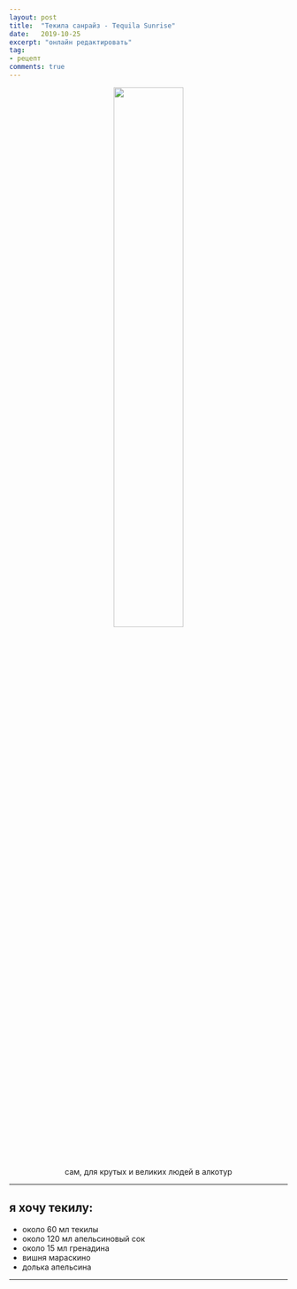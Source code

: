 ```yaml
---
layout: post
title:  "Текила санрайз - Tequila Sunrise"
date:   2019-10-25
excerpt: "онлайн редактировать"
tag:
- рецепт
comments: true
---
```


<center><img style="width:50%;height:auto" src="{{ site.url }}/assets/img/cocktails/tequila_sunrise.jpg"></center>

<center>сам, для крутых и великих людей в алкотур</center>

---

## я хочу текилу:
- около 60 мл текилы
- около 120 мл апельсиновый сок
- около 15 мл гренадина
- вишня мараскино
- долька апельсина

---

